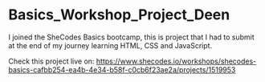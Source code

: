# Basics_Workshop_Project_Deen

I joined the SheCodes Basics bootcamp, this is project that I had to submit at the end of my journey learning HTML, CSS and JavaScript.

Check this project live on: https://www.shecodes.io/workshops/shecodes-basics-cafbb254-ea4b-4e34-b58f-c0cb6f23ae2a/projects/1519953
